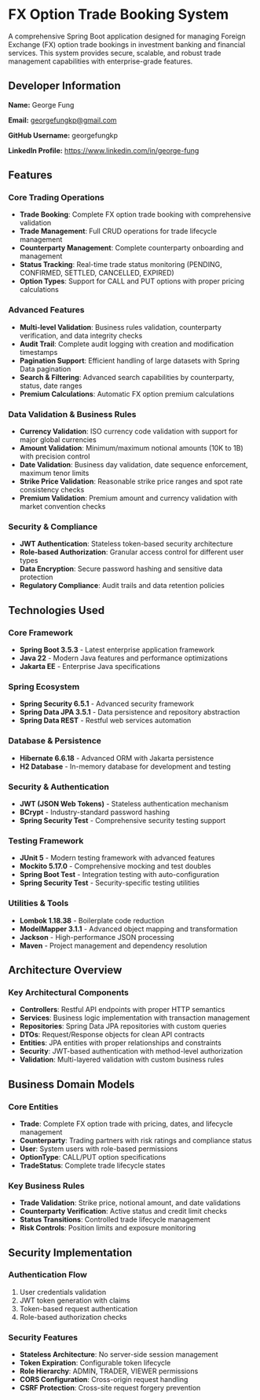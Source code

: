 # **FX Option Trade Booking System**

A comprehensive Spring Boot application designed for managing Foreign Exchange (FX) option trade bookings in investment banking and financial services. This system provides secure, scalable, and robust trade management capabilities with enterprise-grade features.

## Developer Information

**Name:** George Fung

**Email:** georgefungkp@gmail.com

**GitHub Username:** georgefungkp

**LinkedIn Profile:** https://www.linkedin.com/in/george-fung

## **Features**

### **Core Trading Operations**
- **Trade Booking**: Complete FX option trade booking with comprehensive validation
- **Trade Management**: Full CRUD operations for trade lifecycle management
- **Counterparty Management**: Complete counterparty onboarding and management
- **Status Tracking**: Real-time trade status monitoring (PENDING, CONFIRMED, SETTLED, CANCELLED, EXPIRED)
- **Option Types**: Support for CALL and PUT options with proper pricing calculations

### **Advanced Features**
- **Multi-level Validation**: Business rules validation, counterparty verification, and data integrity checks
- **Audit Trail**: Complete audit logging with creation and modification timestamps
- **Pagination Support**: Efficient handling of large datasets with Spring Data pagination
- **Search & Filtering**: Advanced search capabilities by counterparty, status, date ranges
- **Premium Calculations**: Automatic FX option premium calculations

### **Data Validation & Business Rules**
- **Currency Validation**: ISO currency code validation with support for major global currencies
- **Amount Validation**: Minimum/maximum notional amounts (10K to 1B) with precision control
- **Date Validation**: Business day validation, date sequence enforcement, maximum tenor limits
- **Strike Price Validation**: Reasonable strike price ranges and spot rate consistency checks
- **Premium Validation**: Premium amount and currency validation with market convention checks

### **Security & Compliance**
- **JWT Authentication**: Stateless token-based security architecture
- **Role-based Authorization**: Granular access control for different user types
- **Data Encryption**: Secure password hashing and sensitive data protection
- **Regulatory Compliance**: Audit trails and data retention policies

## **Technologies Used**

### **Core Framework**
- **Spring Boot 3.5.3** - Latest enterprise application framework
- **Java 22** - Modern Java features and performance optimizations
- **Jakarta EE** - Enterprise Java specifications

### **Spring Ecosystem**
- **Spring Security 6.5.1** - Advanced security framework
- **Spring Data JPA 3.5.1** - Data persistence and repository abstraction
- **Spring Data REST** - Restful web services automation

### **Database & Persistence**
- **Hibernate 6.6.18** - Advanced ORM with Jakarta persistence
- **H2 Database** - In-memory database for development and testing

### **Security & Authentication**
- **JWT (JSON Web Tokens)** - Stateless authentication mechanism
- **BCrypt** - Industry-standard password hashing
- **Spring Security Test** - Comprehensive security testing support

### **Testing Framework**
- **JUnit 5** - Modern testing framework with advanced features
- **Mockito 5.17.0** - Comprehensive mocking and test doubles
- **Spring Boot Test** - Integration testing with auto-configuration
- **Spring Security Test** - Security-specific testing utilities

### **Utilities & Tools**
- **Lombok 1.18.38** - Boilerplate code reduction
- **ModelMapper 3.1.1** - Advanced object mapping and transformation
- **Jackson** - High-performance JSON processing
- **Maven** - Project management and dependency resolution

## **Architecture Overview**

### **Key Architectural Components**
- **Controllers**: Restful API endpoints with proper HTTP semantics
- **Services**: Business logic implementation with transaction management
- **Repositories**: Spring Data JPA repositories with custom queries
- **DTOs**: Request/Response objects for clean API contracts
- **Entities**: JPA entities with proper relationships and constraints
- **Security**: JWT-based authentication with method-level authorization
- **Validation**: Multi-layered validation with custom business rules


## **Business Domain Models**

### **Core Entities**

- **Trade**: Complete FX option trade with pricing, dates, and lifecycle management
- **Counterparty**: Trading partners with risk ratings and compliance status  
- **User**: System users with role-based permissions
- **OptionType**: CALL/PUT option specifications
- **TradeStatus**: Complete trade lifecycle states

### **Key Business Rules**

- **Trade Validation**: Strike price, notional amount, and date validations
- **Counterparty Verification**: Active status and credit limit checks
- **Status Transitions**: Controlled trade lifecycle management
- **Risk Controls**: Position limits and exposure monitoring

## **Security Implementation**

### **Authentication Flow**
1. User credentials validation
2. JWT token generation with claims
3. Token-based request authentication
4. Role-based authorization checks

### **Security Features**
- **Stateless Architecture**: No server-side session management
- **Token Expiration**: Configurable token lifecycle
- **Role Hierarchy**: ADMIN, TRADER, VIEWER permissions
- **CORS Configuration**: Cross-origin request handling
- **CSRF Protection**: Cross-site request forgery prevention


